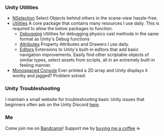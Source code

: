 ### Unity Utilities
- [NSelection](https://github.com/vertxxyz/NSelection)
Select Objects behind others in the scene-view hassle-free.
- [Utilities](https://github.com/vertxxyz/Vertx.Utilities)
A core package that contains many resources I use daily. This is required to allow the below packages to function.
  - [Debugging](https://github.com/vertxxyz/Vertx.Debugging)
  Utilities for debugging physics cast methods in the same format as Unity's Debug functions
  - [Attributes](https://github.com/vertxxyz/Vertx.Attributes)
  Property Attributes and Drawers I use daily.
  - [Editors](https://github.com/vertxxyz/Vertx.Editors)
  Extensions to Unity's built-in editors that add basic navigation improvements. Easily find other scriptable objects of similar types, select assets from scripts, all in an extremely built-in feeling manner.
- [Monospaced Console](https://github.com/vertxxyz/Monospaced-Console)
Ever printed a 2D array and Unity displays it wonky and jagged? Problem solved.


### Unity Troubleshooting
I maintain a small website for troubleshooting basic Unity issues that beginners often ask on the Unity Discord [here](https://help.vertx.xyz).

### Me
Come join me on [Bandcamp](https://bandcamp.com/vertx)!
Support me by [buying me a coffee](https://ko-fi.com/vertx) ☕
